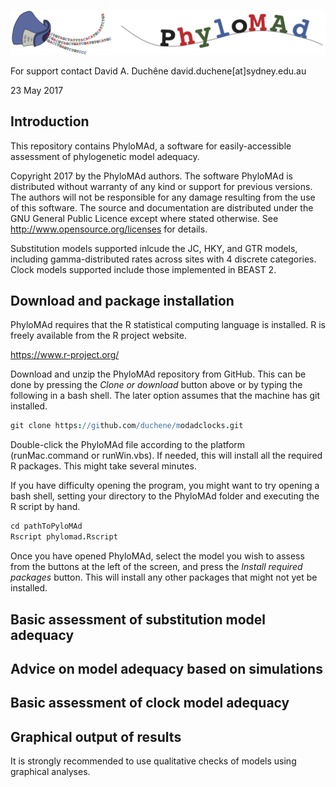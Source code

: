 ![software logo](codeFolder/www/phylomad.temp.png)

For support contact David A. Duchêne
david.duchene[at]sydney.edu.au

23 May 2017

Introduction
------------

This repository contains PhyloMAd, a software for easily-accessible assessment of phylogenetic model adequacy.

Copyright 2017 by the PhyloMAd authors. The software PhyloMAd is distributed without warranty of any kind or support for previous versions. The authors will not be responsible for any damage resulting from the use of this software. The source and documentation are distributed under the GNU General Public Licence except where stated otherwise. See http://www.opensource.org/licenses for details.

Substitution models supported inlcude the JC, HKY, and GTR models, including gamma-distributed rates across sites with 4 discrete categories. Clock models supported include those implemented in BEAST 2.

Download and package installation
---------------------------------

PhyloMAd requires that the R statistical computing language is installed. R is freely available from the R project website.

https://www.r-project.org/

Download and unzip the PhyloMAd repository from GitHub. This can be done by pressing the *Clone or download* button above or by typing the following in a bash shell. The later option assumes that the machine has git installed.

```coffee
git clone https://github.com/duchene/modadclocks.git
```

Double-click the PhyloMAd file according to the platform (runMac.command or runWin.vbs). If needed, this will install all the required R packages. This might take several minutes.

If you have difficulty opening the program, you might want to try opening a bash shell, setting your directory to the PhyloMAd folder and executing the R script by hand.

```coffee
cd pathToPyloMAd
Rscript phylomad.Rscript
```

Once you have opened PhyloMAd, select the model you wish to assess from the buttons at the left of the screen, and press the *Install required packages* button. This will install any other packages that might not yet be installed.

Basic assessment of substitution model adequacy
-----------------------------------------------



Advice on model adequacy based on simulations
---------------------------------------------




Basic assessment of clock model adequacy
----------------------------------------



Graphical output of results
---------------------------
It is strongly recommended to use qualitative checks of models using graphical analyses. 

